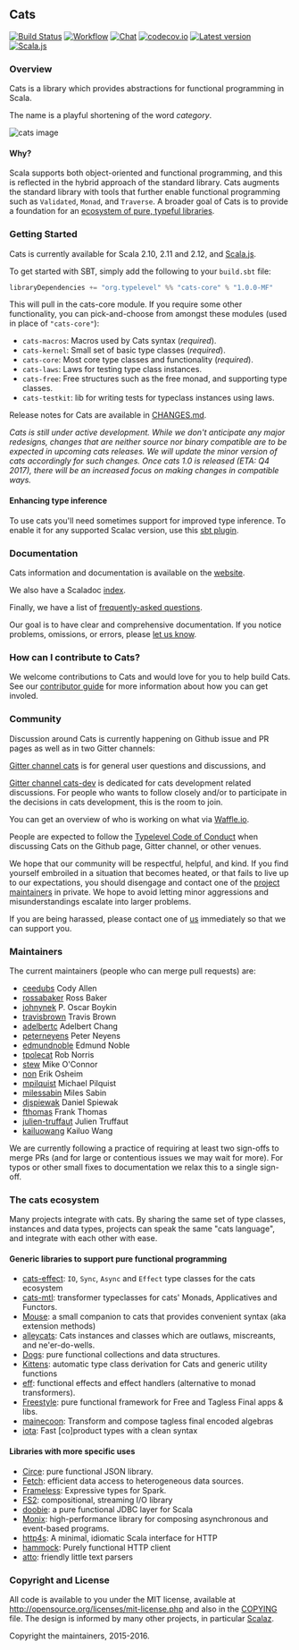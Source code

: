 ## Cats

[![Build Status](https://api.travis-ci.org/typelevel/cats.svg)](https://travis-ci.org/typelevel/cats)
[![Workflow](https://badge.waffle.io/typelevel/cats.svg?label=ready&title=Ready)](https://waffle.io/typelevel/cats)
[![Chat](https://badges.gitter.im/Join%20Chat.svg)](https://gitter.im/typelevel/cats)
[![codecov.io](http://codecov.io/github/typelevel/cats/coverage.svg?branch=master)](http://codecov.io/github/typelevel/cats?branch=master)
[![Latest version](https://index.scala-lang.org/typelevel/cats/cats-core/latest.svg?color=orange)](https://index.scala-lang.org/typelevel/cats/cats-core)
[![Scala.js](http://scala-js.org/assets/badges/scalajs-0.6.14.svg)](http://scala-js.org)

### Overview

Cats is a library which provides abstractions for functional programming in Scala.

The name is a playful shortening of the word *category*.

![cats image](http://plastic-idolatry.com/erik/cats2.png)

#### Why?

Scala supports both object-oriented and functional programming, and this is reflected in the hybrid approach of the
standard library. Cats augments the standard library with tools that further enable functional programming such as
`Validated`, `Monad`, and `Traverse`. A broader goal of Cats is to provide a foundation for an
[ecosystem of pure, typeful libraries](http://typelevel.org/projects/).

### Getting Started

Cats is currently available for Scala 2.10, 2.11 and 2.12, and [Scala.js](http://www.scala-js.org/).

To get started with SBT, simply add the following to your `build.sbt`
file:

```scala
libraryDependencies += "org.typelevel" %% "cats-core" % "1.0.0-MF"
```

This will pull in the cats-core module. If you require some other
functionality, you can pick-and-choose from amongst these modules
(used in place of `"cats-core"`):

 * `cats-macros`: Macros used by Cats syntax (*required*).
 * `cats-kernel`: Small set of basic type classes (*required*).
 * `cats-core`: Most core type classes and functionality (*required*).
 * `cats-laws`: Laws for testing type class instances.
 * `cats-free`: Free structures such as the free monad, and supporting type classes.
 * `cats-testkit`: lib for writing tests for typeclass instances using laws. 
 
Release notes for Cats are available in [CHANGES.md](CHANGES.md).

*Cats is still under active development. While we don't anticipate any
 major redesigns, changes that are neither source nor binary
 compatible are to be expected in upcoming cats releases. We will
 update the minor version of cats accordingly for such changes. Once
 cats 1.0 is released (ETA: Q4 2017), there will be an increased focus
 on making changes in compatible ways.*

#### Enhancing type inference

To use cats you'll need sometimes support for improved type inference. To enable it for any supported Scalac version, use this [sbt plugin](https://github.com/fiadliel/sbt-partial-unification#sbt-partial-unification).

### Documentation

Cats information and documentation is available on the
[website](http://typelevel.org/cats).

We also have a Scaladoc [index](http://typelevel.org/cats/api/#package).

Finally, we have a list of
[frequently-asked questions](docs/src/main/tut/faq.md).

Our goal is to have clear and comprehensive documentation. If you
notice problems, omissions, or errors, please
[let us know](CONTRIBUTING.md).

### How can I contribute to Cats?

We welcome contributions to Cats and would love for you to help build
Cats. See our [contributor guide](CONTRIBUTING.md) for more
information about how you can get involed.

### Community

Discussion around Cats is currently happening on Github issue and PR pages
as well as in two Gitter channels: 

[Gitter channel cats](https://gitter.im/typelevel/cats) is for general user 
questions and discussions, and 

[Gitter channel cats-dev](https://gitter.im/typelevel/cats-dev)
is dedicated for cats development related discussions. For people who wants to 
follow closely and/or to participate in the decisions in cats development, 
this is the room to join. 

You can get an overview of who is working on what
via [Waffle.io](https://waffle.io/typelevel/cats).

People are expected to follow the
[Typelevel Code of Conduct](http://typelevel.org/conduct.html) when
discussing Cats on the Github page, Gitter channel, or other
venues.

We hope that our community will be respectful, helpful, and kind. If
you find yourself embroiled in a situation that becomes heated, or
that fails to live up to our expectations, you should disengage and
contact one of the [project maintainers](#maintainers) in private. We
hope to avoid letting minor aggressions and misunderstandings escalate
into larger problems.

If you are being harassed, please contact one of [us](#maintainers)
immediately so that we can support you.

### Maintainers

The current maintainers (people who can merge pull requests) are:

 * [ceedubs](https://github.com/ceedubs) Cody Allen
 * [rossabaker](https://github.com/rossabaker) Ross Baker
 * [johnynek](https://github.com/johnynek) P. Oscar Boykin
 * [travisbrown](https://github.com/travisbrown) Travis Brown
 * [adelbertc](https://github.com/adelbertc) Adelbert Chang
 * [peterneyens](https://github.com/peterneyens) Peter Neyens
 * [edmundnoble](https://github.com/edmundnoble) Edmund Noble
 * [tpolecat](https://github.com/tpolecat) Rob Norris
 * [stew](https://github.com/stew) Mike O'Connor
 * [non](https://github.com/non) Erik Osheim
 * [mpilquist](https://github.com/mpilquist) Michael Pilquist
 * [milessabin](https://github.com/milessabin) Miles Sabin
 * [djspiewak](https://github.com/djspiewak) Daniel Spiewak
 * [fthomas](https://github.com/fthomas) Frank Thomas
 * [julien-truffaut](https://github.com/julien-truffaut) Julien Truffaut
 * [kailuowang](https://github.com/kailuowang) Kailuo Wang

We are currently following a practice of requiring at least two
sign-offs to merge PRs (and for large or contentious issues we may
wait for more). For typos or other small fixes to documentation we
relax this to a single sign-off.

### The cats ecosystem
Many projects integrate with cats. By sharing the same set of 
type classes, instances and data types, projects can speak the same "cats
language", and integrate with each other with ease. 

#### Generic libraries to support pure functional programming

 * [cats-effect](https://github.com/typelevel/cats-effect): `IO`, `Sync`, `Async` and `Effect` type classes for the cats ecosystem
 * [cats-mtl](https://github.com/edmundnoble/cats-mtl): transformer typeclasses for cats' Monads, Applicatives and Functors.
 * [Mouse](https://github.com/benhutchison/mouse): a small companion to cats that provides convenient syntax (aka extension methods)
 * [alleycats](https://github.com/non/alleycats): Cats instances and classes which are outlaws, miscreants, and ne'er-do-wells.
 * [Dogs](https://github.com/stew/dogs): pure functional collections and data structures.
 * [Kittens](https://github.com/milessabin/kittens): automatic type class derivation for Cats and generic utility functions
 * [eff](https://github.com/atnos-org/eff): functional effects and effect handlers (alternative to monad transformers).
 * [Freestyle](https://github.com/47deg/freestyle): pure functional framework for Free and Tagless Final apps & libs.
 * [mainecoon](https://github.com/kailuowang/mainecoon): Transform and compose tagless final encoded algebras
 * [iota](https://github.com/frees-io/iota): Fast [co]product types with a clean syntax
  
#### Libraries with more specific uses

 * [Circe](https://github.com/circe/circe): pure functional JSON library.
 * [Fetch](https://github.com/47deg/fetch): efficient data access to heterogeneous data sources.
 * [Frameless](https://github.com/adelbertc/frameless): Expressive types for Spark.
 * [FS2](https://github.com/functional-streams-for-scala): compositional, streaming I/O library
 * [doobie](https://github.com/tpolecat/doobie): a pure functional JDBC layer for Scala
 * [Monix](https://github.com/monixio/monix): high-performance library for composing asynchronous and event-based programs.
 * [http4s](https://github.com/http4s/http4s): A minimal, idiomatic Scala interface for HTTP
 * [hammock](https://github.com/pepegar/hammock): Purely functional HTTP client
 * [atto](https://github.com/tpolecat/atto): friendly little text parsers

### Copyright and License

All code is available to you under the MIT license, available at
http://opensource.org/licenses/mit-license.php and also in the
[COPYING](COPYING) file. The design is informed by many other
projects, in particular [Scalaz](https://github.com/scalaz/scalaz).

Copyright the maintainers, 2015-2016.
